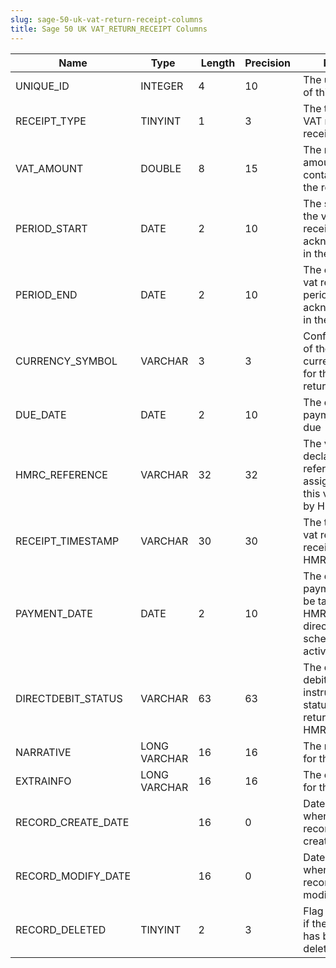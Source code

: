 ```yaml
---
slug: sage-50-uk-vat-return-receipt-columns
title: Sage 50 UK VAT_RETURN_RECEIPT Columns
---
```

| Name | Type  |  Length | Precision  |  Notes  | Example |
| --- | --- | --- | --- | --- | --- |
| UNIQUE_ID | INTEGER | 4 | 10 | The unique ID of this receipt |  |
| RECEIPT_TYPE | TINYINT | 1 | 3 | The type of VAT return receipt |  |
| VAT_AMOUNT | DOUBLE | 8 | 15 | The net vat amount contained in the receipt |  |
| PERIOD_START | DATE | 2 | 10 | The start of the vat return receipt acknowledged in the receipt |  |
| PERIOD_END | DATE | 2 | 10 | The end of the vat return period acknowledged in the receipt |  |
| CURRENCY_SYMBOL | VARCHAR | 3 | 3 | Confirmation of the currency used for the vat return |  |
| DUE_DATE | DATE | 2 | 10 | The date payment is due |  |
| HMRC_REFERENCE | VARCHAR | 32 | 32 | The vat declaration reference assigned to this vat return by HMRC |  |
| RECEIPT_TIMESTAMP | VARCHAR | 30 | 30 | The time the vat return was received by HMRC |  |
| PAYMENT_DATE | DATE | 2 | 10 | The date payment will be taken by HMRC, if a direct debit scheme is active |  |
| DIRECTDEBIT_STATUS | VARCHAR | 63 | 63 | The direct debit instruction status returned by HMRC |  |
| NARRATIVE | LONG VARCHAR | 16 | 16 | The narrative for this record |  |
| EXTRAINFO | LONG VARCHAR | 16 | 16 | The extra info for this record |  |
| RECORD_CREATE_DATE |  | 16 | 0 | Date and time when the record was created. |  |
| RECORD_MODIFY_DATE |  | 16 | 0 | Date and time when the record was modified. |  |
| RECORD_DELETED | TINYINT | 2 | 3 | Flag denoting if the record has been deleted or not. |  |
